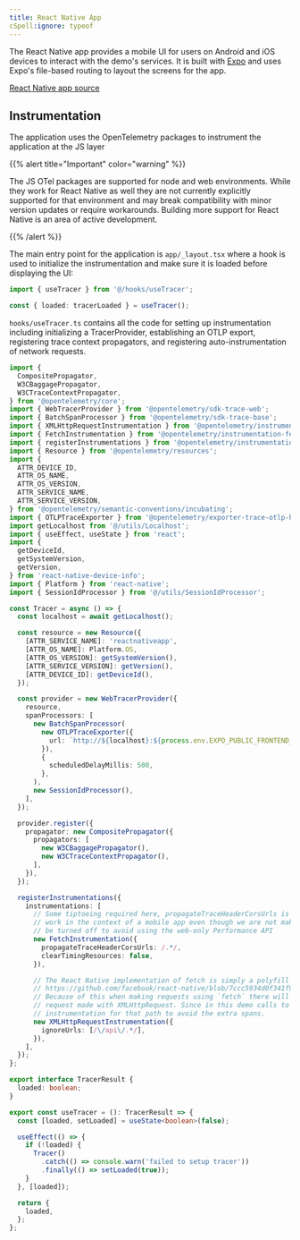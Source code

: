 ```yaml
---
title: React Native App
cSpell:ignore: typeof
---
```


The React Native app provides a mobile UI for users on Android and iOS devices
to interact with the demo's services. It is built with
[Expo](https://docs.expo.dev/get-started/introduction/) and uses Expo's
file-based routing to layout the screens for the app.

[React Native app source](https://github.com/open-telemetry/opentelemetry-demo/blob/main/src/reactnativeapp/)

## Instrumentation

The application uses the OpenTelemetry packages to instrument the application at
the JS layer

{{% alert title="Important" color="warning" %}}

The JS OTel packages are supported for node and web environments.
While they work for React Native as well they are not currently explicitly
supported for that environment and may break compatibility with minor version
updates or require workarounds. Building more support for React Native is an
area of active development.

{{% /alert %}}

The main entry point for the application is `app/_layout.tsx` where a hook is
used to initialize the instrumentation and make sure it is loaded before
displaying the UI:

```typescript
import { useTracer } from '@/hooks/useTracer';

const { loaded: tracerLoaded } = useTracer();
```

`hooks/useTracer.ts` contains all the code for setting up instrumentation
including initializing a TracerProvider, establishing an OTLP export,
registering trace context propagators, and registering auto-instrumentation of
network requests.

```typescript
import {
  CompositePropagator,
  W3CBaggagePropagator,
  W3CTraceContextPropagator,
} from '@opentelemetry/core';
import { WebTracerProvider } from '@opentelemetry/sdk-trace-web';
import { BatchSpanProcessor } from '@opentelemetry/sdk-trace-base';
import { XMLHttpRequestInstrumentation } from '@opentelemetry/instrumentation-xml-http-request';
import { FetchInstrumentation } from '@opentelemetry/instrumentation-fetch';
import { registerInstrumentations } from '@opentelemetry/instrumentation';
import { Resource } from '@opentelemetry/resources';
import {
  ATTR_DEVICE_ID,
  ATTR_OS_NAME,
  ATTR_OS_VERSION,
  ATTR_SERVICE_NAME,
  ATTR_SERVICE_VERSION,
} from '@opentelemetry/semantic-conventions/incubating';
import { OTLPTraceExporter } from '@opentelemetry/exporter-trace-otlp-http';
import getLocalhost from '@/utils/Localhost';
import { useEffect, useState } from 'react';
import {
  getDeviceId,
  getSystemVersion,
  getVersion,
} from 'react-native-device-info';
import { Platform } from 'react-native';
import { SessionIdProcessor } from '@/utils/SessionIdProcessor';

const Tracer = async () => {
  const localhost = await getLocalhost();

  const resource = new Resource({
    [ATTR_SERVICE_NAME]: 'reactnativeapp',
    [ATTR_OS_NAME]: Platform.OS,
    [ATTR_OS_VERSION]: getSystemVersion(),
    [ATTR_SERVICE_VERSION]: getVersion(),
    [ATTR_DEVICE_ID]: getDeviceId(),
  });

  const provider = new WebTracerProvider({
    resource,
    spanProcessors: [
      new BatchSpanProcessor(
        new OTLPTraceExporter({
          url: `http://${localhost}:${process.env.EXPO_PUBLIC_FRONTEND_PROXY_PORT}/otlp-http/v1/traces`,
        }),
        {
          scheduledDelayMillis: 500,
        },
      ),
      new SessionIdProcessor(),
    ],
  });

  provider.register({
    propagator: new CompositePropagator({
      propagators: [
        new W3CBaggagePropagator(),
        new W3CTraceContextPropagator(),
      ],
    }),
  });

  registerInstrumentations({
    instrumentations: [
      // Some tiptoeing required here, propagateTraceHeaderCorsUrls is required to make the instrumentation
      // work in the context of a mobile app even though we are not making CORS requests. `clearTimingResources` must
      // be turned off to avoid using the web-only Performance API
      new FetchInstrumentation({
        propagateTraceHeaderCorsUrls: /.*/,
        clearTimingResources: false,
      }),

      // The React Native implementation of fetch is simply a polyfill on top of XMLHttpRequest:
      // https://github.com/facebook/react-native/blob/7ccc5934d0f341f9bc8157f18913a7b340f5db2d/packages/react-native/Libraries/Network/fetch.js#L17
      // Because of this when making requests using `fetch` there will an additional span created for the underlying
      // request made with XMLHttpRequest. Since in this demo calls to /api/ are made using fetch, turn off
      // instrumentation for that path to avoid the extra spans.
      new XMLHttpRequestInstrumentation({
        ignoreUrls: [/\/api\/.*/],
      }),
    ],
  });
};

export interface TracerResult {
  loaded: boolean;
}

export const useTracer = (): TracerResult => {
  const [loaded, setLoaded] = useState<boolean>(false);

  useEffect(() => {
    if (!loaded) {
      Tracer()
        .catch(() => console.warn('failed to setup tracer'))
        .finally(() => setLoaded(true));
    }
  }, [loaded]);

  return {
    loaded,
  };
};
```
